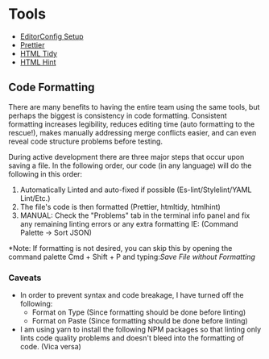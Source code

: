 # Tools

- [EditorConfig Setup](https://editorconfig.org/)
- [Prettier](https://prettier.io/)
- [HTML Tidy](https://www.html-tidy.org/)
- [HTML Hint](https://marketplace.visualstudio.com/items?itemName=mkaufman.HTMLHint)

## Code Formatting

There are many benefits to having the entire team using the same tools, but
perhaps the biggest is consistency in code formatting. Consistent formatting
increases legibility, reduces editing time (auto formatting to the rescue!),
makes manually addressing merge conflicts easier, and can even reveal code
structure problems before testing.

During active development there are three major steps that occur upon saving a
file. In the following order, our code (in any language) will do the following
in this order:

1. Automatically Linted and auto-fixed if possible (Es-lint/Stylelint/YAML Lint/Etc.)
2. The file's code is then formatted (Prettier, htmltidy, htmlhint)
3. MANUAL: Check the "Problems" tab in the terminal info panel and fix any remaining
   linting errors or any extra formatting IE: (Command Palette -> Sort JSON)

*Note: If formatting is not desired, you can skip this by opening the command
palette Cmd + Shift + P and typing:*Save File without Formatting*

### Caveats

- In order to prevent syntax and code breakage, I have turned off the following:
  - Format on Type (Since formatting should be done before linting)
  - Format on Paste (Since formatting should be done before linting)
- I am using yarn to install the following NPM packages so that linting only
  lints code quality problems and doesn't bleed into the formatting of code.
  (Vica versa)
